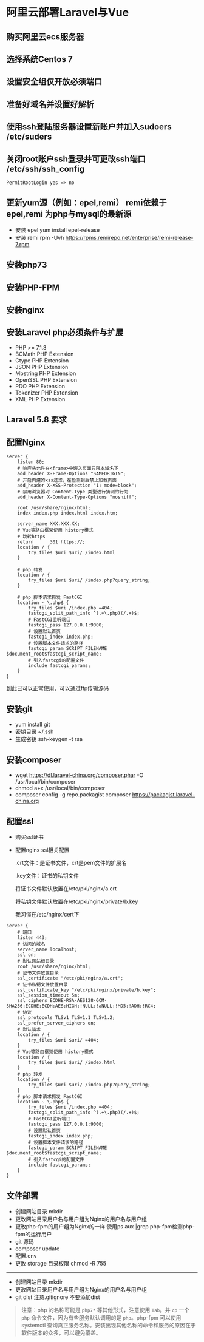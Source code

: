 # 阿里云部署Laravel与Vue
## 购买阿里云ecs服务器
## 选择系统Centos 7
## 设置安全组仅开放必须端口
## 准备好域名并设置好解析
## 使用ssh登陆服务器设置新账户并加入sudoers /etc/suders
## 关闭root账户ssh登录并可更改ssh端口 /etc/ssh/ssh_config
    PermitRootLogin yes => no
## 更新yum源（例如：epel,remi） remi依赖于epel,remi 为php与mysql的最新源
* 安装 epel yum install epel-release
* 安装 remi rpm -Uvh https://rpms.remirepo.net/enterprise/remi-release-7.rpm
## 安装php73
## 安装PHP-FPM
## 安装nginx
## 安装Laravel php必须条件与扩展
* PHP >= 7.1.3
* BCMath PHP Extension
* Ctype PHP Extension
* JSON PHP Extension
* Mbstring PHP Extension
* OpenSSL PHP Extension
* PDO PHP Extension
* Tokenizer PHP Extension
* XML PHP Extension
## Laravel 5.8 要求
## 配置Nginx
```
server {
    listen 80;
    # 响应头允许在<frame>中嵌入页面只限本域名下
    add_header X-Frame-Options "SAMEORIGIN";
    # 开启内建的xss过滤，在检测到后禁止加载页面
    add_header X-XSS-Protection "1; mode=block"; 
    # 禁用浏览器对 Content-Type 类型进行猜测的行为
    add_header X-Content-Type-Options "nosniff";

    root /usr/share/nginx/html;
    index index.php index.html index.htm;

    server_name XXX.XXX.XX;
    # Vue等路由框架使用 history模式
    # 跳转https
    return      301 https://;
    location / {
        try_files $uri $uri/ /index.html
    }

    # php 转发
    location / {
        try_files $uri $uri/ /index.php?query_string;
    }

    # php 脚本请求抓发 FastCGI
    location ~ \.php$ {
        try_files $uri /index.php =404;
        fastcgi_split_path_info ^(.+\.php)(/.+)$;
        # FastCGI监听端口
        fastcgi_pass 127.0.0.1:9000;
        # 设置默认首页
        fastcgi_index index.php;
        # 设置脚本文件请求的路径
        fastcgi_param SCRIPT_FILENAME $document_root$fastcgi_script_name;
        # 引入fastcgi的配置文件
        include fastcgi_params;
    }
}
```
到此已可以正常使用，可以通过ftp传输源码
## 安装git
* yum install git
* 密钥目录 ~/.ssh
* 生成密钥 ssh-keygen -t rsa
## 安装composer
* wget https://dl.laravel-china.org/composer.phar -O /usr/local/bin/composer
* chmod a+x /usr/local/bin/composer
* composer config -g repo.packagist composer https://packagist.laravel-china.org
## 配置ssl
* 购买ssl证书
* 配置nginx ssl相关配置

    .crt文件：是证书文件，crt是pem文件的扩展名

    .key文件：证书的私钥文件

    将证书文件默认放置在/etc/pki/nginx/a.crt

    将私钥文件默认放置在/etc/pki/nginx/private/b.key

    我习惯在/etc/nginx/cert下

```
server {
    # 端口
    listen 443;
    # 访问的域名
    server_name localhost;
    ssl on;
    # 默认网站根目录
    root /usr/share/nginx/html;
    # 证书文件放置目录
    ssl_certificate "/etc/pki/nginx/a.crt";
    # 证书私钥文件放置目录
    ssl_certificate_key "/etc/pki/nginx/private/b.key";
    ssl_session_timeout 5m;
    ssl_ciphers ECDHE-RSA-AES128-GCM-SHA256:ECDHE:ECDH:AES:HIGH:!NULL:!aNULL:!MD5:!ADH:!RC4;
    # 协议
    ssl_protocols TLSv1 TLSv1.1 TLSv1.2;
    ssl_prefer_server_ciphers on;
    # 默认请求
    location / {
        try_files $uri $uri/ =404;
    }
    # Vue等路由框架使用 history模式
    location / {
        try_files $uri $uri/ /index.html
    }
    # php 转发
    location / {
        try_files $uri $uri/ /index.php?query_string;
    }
    # php 脚本请求抓发 FastCGI
    location ~ \.php$ {
        try_files $uri /index.php =404;
        fastcgi_split_path_info ^(.+\.php)(/.+)$;
        # FastCGI监听端口
        fastcgi_pass 127.0.0.1:9000;
        # 设置默认首页
        fastcgi_index index.php;
        # 设置脚本文件请求的路径
        fastcgi_param SCRIPT_FILENAME $document_root$fastcgi_script_name;
        # 引入fastcgi的配置文件
        include fastcgi_params;
    }
}
```
## 文件部署
* 创建网站目录 mkdir
* 更改网站目录用户名与用户组为Nginx的用户名与用户组
* 更改php-fpm的用户组为Nginx的一样 使用ps aux |grep php-fpm检测php-fpm的运行用户 
* git 源码
* composer update
* 配置.env
* 更改 storage 目录权限 chmod -R 755
---
* 创建网站目录 mkdir
* 更改网站目录用户名与用户组为Nginx的用户名与用户组
* git dist 注意.gitignore 不要添加dist

> 注意：php 的名称可能是 `php7*` 等其他形式，注意使用 `Tab`。并  `cp` 一个 `php` 命令文件，因为有些服务默认调用的是 `php`。php-fpm 可以使用 systemctl 查询真正服务名称。安装出现其他名称的命令和服务的原因在于软件版本的众多，可以避免覆盖。